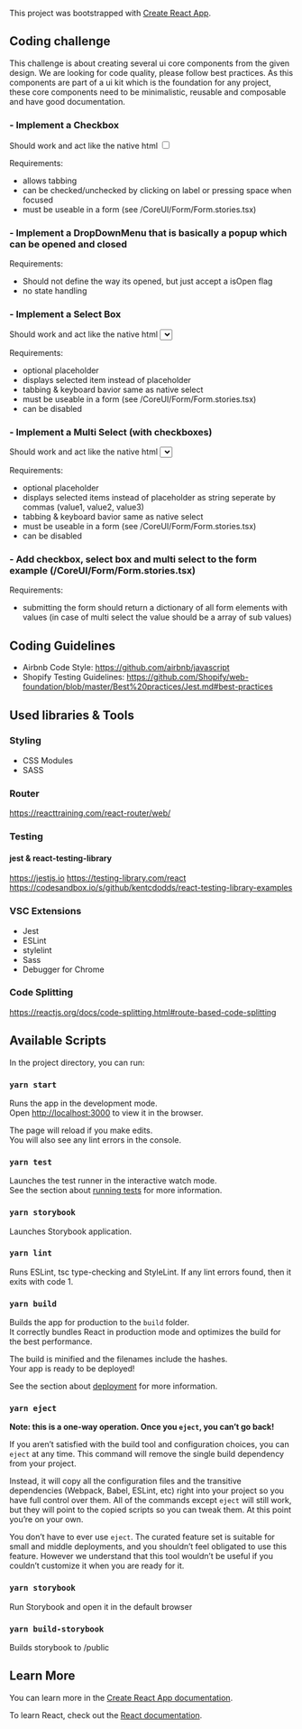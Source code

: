 This project was bootstrapped with [Create React App](https://github.com/facebook/create-react-app).

## Coding challenge

This challenge is about creating several ui core components from the given design.
We are looking for code quality, please follow best practices.
As this components are part of a ui kit which is the foundation for any project, these core components need to be minimalistic, reusable and composable and have good documentation.

### - Implement a Checkbox

Should work and act like the native html <input type="checkbox" />

Requirements:
- allows tabbing
- can be checked/unchecked by clicking on label or pressing space when focused
- must be useable in a form (see /CoreUI/Form/Form.stories.tsx)


### - Implement a DropDownMenu that is basically a popup which can be opened and closed

Requirements:
- Should not define the way its opened, but just accept a isOpen flag
- no state handling

### - Implement a Select Box

Should work and act like the native html <select />

Requirements:
- optional placeholder
- displays selected item instead of placeholder
- tabbing & keyboard bavior same as native select
- must be useable in a form (see /CoreUI/Form/Form.stories.tsx)
- can be disabled


### - Implement a Multi Select (with checkboxes)

Should work and act like the native html <select multi=true />

Requirements:
- optional placeholder
- displays selected items instead of placeholder as string seperate by commas (value1, value2, value3)
- tabbing & keyboard bavior same as native select
- must be useable in a form (see /CoreUI/Form/Form.stories.tsx)
- can be disabled

### - Add checkbox, select box and multi select to the form example (/CoreUI/Form/Form.stories.tsx)

Requirements:
- submitting the form should return a dictionary of all form elements with values (in case of multi select the value should be a array of sub values)


## Coding Guidelines

- Airbnb Code Style: https://github.com/airbnb/javascript
- Shopify Testing Guidelines: https://github.com/Shopify/web-foundation/blob/master/Best%20practices/Jest.md#best-practices

## Used libraries & Tools

### Styling 

- CSS Modules
- SASS


### Router

https://reacttraining.com/react-router/web/

### Testing

#### jest & react-testing-library

https://jestjs.io
https://testing-library.com/react
https://codesandbox.io/s/github/kentcdodds/react-testing-library-examples

### VSC Extensions

- Jest
- ESLint
- stylelint
- Sass
- Debugger for Chrome

### Code Splitting

https://reactjs.org/docs/code-splitting.html#route-based-code-splitting



## Available Scripts

In the project directory, you can run:

### `yarn start`

Runs the app in the development mode.<br />
Open [http://localhost:3000](http://localhost:3000) to view it in the browser.

The page will reload if you make edits.<br />
You will also see any lint errors in the console.

### `yarn test`

Launches the test runner in the interactive watch mode.<br />
See the section about [running tests](https://facebook.github.io/create-react-app/docs/running-tests) for more information.

### `yarn storybook`

Launches Storybook application.

### `yarn lint`

Runs ESLint, tsc type-checking and StyleLint. If any lint errors found, then it exits with code 1.

### `yarn build`

Builds the app for production to the `build` folder.<br />
It correctly bundles React in production mode and optimizes the build for the best performance.

The build is minified and the filenames include the hashes.<br />
Your app is ready to be deployed!

See the section about [deployment](https://facebook.github.io/create-react-app/docs/deployment) for more information.

### `yarn eject`

**Note: this is a one-way operation. Once you `eject`, you can’t go back!**

If you aren’t satisfied with the build tool and configuration choices, you can `eject` at any time. This command will remove the single build dependency from your project.

Instead, it will copy all the configuration files and the transitive dependencies (Webpack, Babel, ESLint, etc) right into your project so you have full control over them. All of the commands except `eject` will still work, but they will point to the copied scripts so you can tweak them. At this point you’re on your own.

You don’t have to ever use `eject`. The curated feature set is suitable for small and middle deployments, and you shouldn’t feel obligated to use this feature. However we understand that this tool wouldn’t be useful if you couldn’t customize it when you are ready for it.

### `yarn storybook`

Run Storybook and open it in the default browser

### `yarn build-storybook`

Builds storybook to /public

## Learn More

You can learn more in the [Create React App documentation](https://facebook.github.io/create-react-app/docs/getting-started).

To learn React, check out the [React documentation](https://reactjs.org/).
